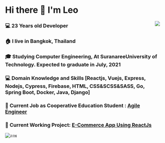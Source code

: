 # Hi there 👋 I'm Leo

<img align="right" src="https://github-readme-stats.vercel.app/api?username=pongsakorn-maker&hide_border=true&hide_rank=true&show_icons=true&title_color=606060&text_color=606060&bg_color=00000000">

### 💻 23 Years old Developer 

### 🏠 I live in Bangkok, Thailand

### 🎓 Studying Computer Engineering, At SuranareeUniversity of Technology. Expected to graduate in July, 2021

### 💻 Domain Knowledge and Skills [Reactjs, Vuejs, Express, Nodejs, Cypress, Firebase, HTML, CSS&SCSS&SASS, Go, Spring Boot, Docker, Java, Django]

### 💼 **Current Job as Cooperative Education Student :** [Agile Engineer](https://www.odd-e.com/th/services/)  

### 🚧 **Current Working Project:** [E-Commerce App Using ReactJs](https://github.com/pongsakorn-maker/e-commerce)  

![ภาพ](https://user-images.githubusercontent.com/42669586/122533089-5e690e80-d04b-11eb-9717-d464663df5c6.png)
